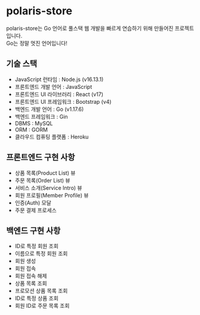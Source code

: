 # polaris-store

polaris-store는 Go 언어로 풀스택 웹 개발을 빠르게 연습하기 위해 만들어진 프로젝트입니다.  
Go는 정말 멋진 언어입니다!  

## 기술 스택

- JavaScript 런타임 : Node.js (v16.13.1)
- 프론트엔드 개발 언어 : JavaScript
- 프론트엔드 UI 라이브러리 : React (v17)
- 프론트엔드 UI 프레임워크 : Bootstrap (v4)
- 백엔드 개발 언어 : Go (v1.17.6)
- 백엔드 프레임워크 : Gin
- DBMS : MySQL
- ORM : GORM
- 클라우드 컴퓨팅 플랫폼 : Heroku

## 프론트엔드 구현 사항

- 상품 목록(Product List) 뷰
- 주문 목록(Order List) 뷰
- 서비스 소개(Service Intro) 뷰
- 회원 프로필(Member Profile) 뷰
- 인증(Auth) 모달
- 주문 결제 프로세스

## 백엔드 구현 사항

- ID로 특정 회원 조회
- 이름으로 특정 회원 조회
- 회원 생성
- 회원 접속
- 회원 접속 해제
- 상품 목록 조회
- 프로모션 상품 목록 조회
- ID로 특정 상품 조회
- 회원 ID로 주문 목록 조회
